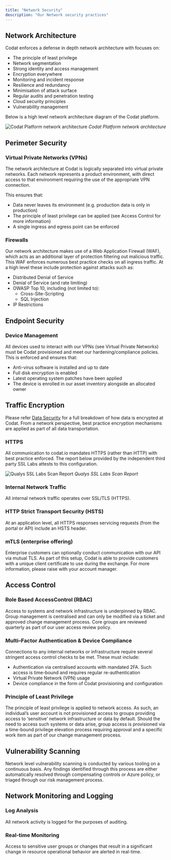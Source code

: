 ```yaml
---
title: "Network Security"
description: "Our Network security practices"
---
```


## Network Architecture
Codat enforces a defense in depth network architecture with focuses on:
* The principle of least privilege 
* Network segmentation 
* Strong identity and access management
* Encryption everywhere
* Monitoring and incident response
* Resilience and redundancy
* Minimisation of attack surface
* Regular audits and penetration testing
* Cloud security principles
* Vulnerability management

Below is a high level network architecture diagram of the Codat platform.

![Codat Platform network architecture](network-architecture-diagram.png)
*Codat Platform network architecture*

## Perimeter Security

### Virtual Private Networks (VPNs)
The network architecture at Codat is logically separated into virtual private networks. Each network represents a product environment, with direct access to that environment requiring the use of the appropriate VPN connection.

This ensures that:
* Data never leaves its environment (e.g. production data is only in production)
* The principle of least privilege can be applied (see Access Control for more information)
* A single ingress and egress point can be enforced

### Firewalls
Our network architecture makes use of a Web Application Firewall (WAF), which acts as an additional layer of protection filtering out malicious traffic. This WAF enforces numerous best practice checks on all ingress traffic. At a high level these include protection against attacks such as:
* Distributed Denial of Service 
* Denial of Service (and rate limiting)
* OWASP Top 10, including (not limited to):
  * Cross-Site-Scripting 
  * SQL Injection
* IP Restrictions

## Endpoint Security

### Device Management
All devices used to interact with our VPNs (see Virtual Private Networks) must be Codat provisioned and meet our hardening/compliance policies. This is enforced and ensures that:
* Anti-virus software is installed and up to date
* Full disk encryption is enabled
* Latest operating system patches have been applied 
* The device is enrolled in our asset inventory alongside an allocated owner


## Traffic Encryption
Please refer [Data Security](/enterprise/tech-overview/security/data-security) for a full breakdown of how data is encrypted at Codat. From a network perspective, best practice encryption mechanisms are applied as part of all data transportation.

### HTTPS
All communication to codat.io mandates HTTPS (rather than HTTP) with best practice enforced. The report below provided by the independent third party SSL Labs attests to this configuration.

![Qualys SSL Labs Scan Report](qualys-ssl-report.png)
*Qualys SSL Labs Scan Report*

### Internal Network Traffic
All internal network traffic operates over SSL/TLS (HTTPS). 

### HTTP Strict Transport Security (HSTS)
At an application level, all HTTPS responses servicing requests (from the portal or API) include an HSTS header. 

### mTLS (enterprise offering)
Enterprise customers can optionally conduct communication with our API via mutual TLS. As part of this setup, Codat is able to provide customers with a unique client certificate to use during the exchange. For more information, please raise with your account manager.  

## Access Control

### Role Based AccessControl (RBAC)
Access to systems and network infrastructure is underpinned by RBAC. Group management is centralised and can only be modified via a ticket and approved change management process. Core groups are reviewed quarterly as part of our user access review policy.

### Multi–Factor Authentication & Device Compliance
Connections to any internal networks or infrastructure require several stringent access control checks to be met. These must include:
* Authentication via centralised accounts with mandated 2FA. Such access is time-bound and requires regular re-authentication
* Virtual Private Network (VPN) usage
* Device compliance in the form of Codat provisioning and configuration

### Principle of Least Privilege
The principle of least privilege is applied to network access. As such, an individual’s user account is not provisioned access to groups providing access to ‘sensitive’ network infrastructure or data by default. Should the need to access such systems or data arise, group access is provisioned via a time-bound privilege elevation process requiring approval and a specific work item as part of our change management process.  

## Vulnerability Scanning
Network level vulnerability scanning is conducted by various tooling on a continuous basis. Any findings identified through this process are either automatically resolved through compensating controls or Azure policy, or triaged through our risk management process.

## Network Monitoring and Logging

### Log Analysis
All network activity is logged for the purposes of auditing.

### Real-time Monitoring
Access to sensitive user groups or changes that result in a significant change in resource operational behavior are alerted in real-time. 





